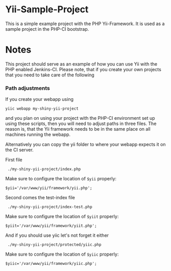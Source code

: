 # Yii-Sample-Project

This is a simple example project with the PHP Yii-Framework. It is used as a sample project in the PHP-CI bootstrap.

Notes
=====

This project should serve as an example of how you can use Yii with the PHP enabled Jenkins-CI. Please note, that if you create your own projects that you need to take care of the following

### Path adjustments

If you create your webapp using 

```yiic webapp my-shiny-yii-project```

and you plan on using your project with the PHP-CI environment set up using these scripts, then you will need to adjust paths in three files. The reason is, that the Yii framework needs to be in the same place on all machines running the webapp.

Alternatively you can copy the yii folder to where your webapp expects it on the CI server.

First file

` ./my-shiny-yii-project/index.php`

Make sure to configure the location of `$yii` properly:

```$yii='/var/www/yii/framework/yii.php';```

Second comes the test-index file

` ./my-shiny-yii-project/index-test.php`

Make sure to configure the location of `$yiit` properly:

```$yiit='/var/www/yii/framework/yiit.php';```

And if you should use yiic let's not forget it either

` ./my-shiny-yii-project/protected/yiic.php`

Make sure to configure the location of `$yiic` properly:

```$yiic='/var/www/yii/framework/yiic.php';```
